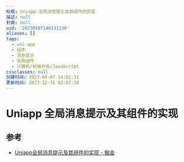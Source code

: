 ```yaml
---
标题: Uniapp 全局消息提示及其组件的实现
描述: null
封面: null
uid: '20230507140131138'
aliases: []
tags:
  - uni-app
  - 组件
  - 消息提示
  - 全局组件
  - 计算机/前端开发/JavaScript
cssclasses: null
创建时间: 2023-05-07 14:01:31
更新时间: 2023-12-31 03:07:34
---
```


# Uniapp 全局消息提示及其组件的实现

## 参考

- [Uniapp全局消息提示及其组件的实现 - 掘金](https://juejin.cn/post/7107442847422349326)
